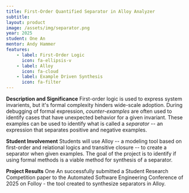 ```yaml
---
title: First-Order Quantified Separator in Alloy Analyzer
subtitle: 
layout: product
image: /assets/img/separator.png
year: 2025
student: One An
mentor: Andy Hammer
features:
    - label: First-Order Logic
      icon: fa-ellipsis-v
    - label: Alloy
      icon: fa-cloud
    - label: Example Driven Synthesis
      icon: fa-filter
---
```


__Description and Significance__
First-order logic is used to express system invarients, but it's formal complexity hinders wide-scale adoption.
During debugging of formal expression, *counter-examples* are often used to identify cases that have unexpected behavior for a given invariant.
These examples can be used to identify what is called a *separator* -- an expression that separates positive and negative examples.

__Student Involvement__
Students will use Alloy -- a modeling tool based on first-order and relational logics and transitive closure -- to create a separator when given examples.
The goal of the project is to identify if using formal methods is a viable method for synthesis of a separator.

__Project Results__
One An successfully submitted a Student Research Competition paper to the Automated Software Engineering Conference of 2025 on Folloy - the tool created to synthesize separators in Alloy.
